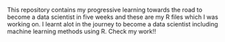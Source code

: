 This repository contains my progressive learning towards the road to become a data scientist in five weeks and these are my R files which I was working on. I learnt alot in the journey to become a data scientist including machine learning methods using R. Check my work!!
